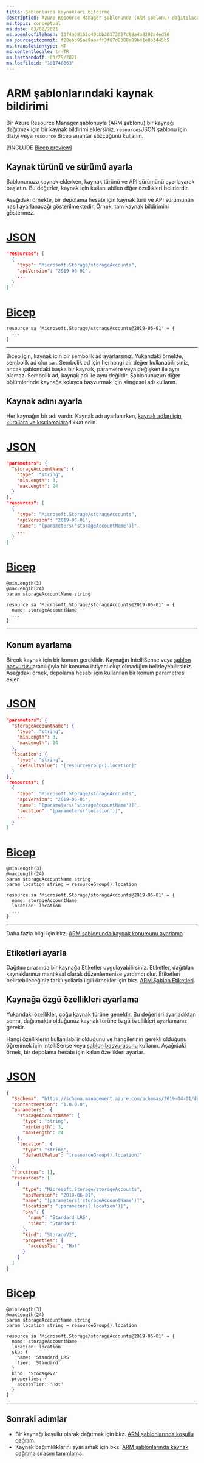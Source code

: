 ```yaml
---
title: Şablonlarda kaynakları bildirme
description: Azure Resource Manager şablonunda (ARM şablonu) dağıtılacak kaynakların nasıl bildirileneceğini açıklar.
ms.topic: conceptual
ms.date: 03/02/2021
ms.openlocfilehash: 13f4a08162c40cbb36173627d88a4a8202a4ed26
ms.sourcegitcommit: f28ebb95ae9aaaff3f87d8388a09b41e0b3445b5
ms.translationtype: MT
ms.contentlocale: tr-TR
ms.lasthandoff: 03/29/2021
ms.locfileid: "101746663"
---
```

# <a name="resource-declaration-in-arm-templates"></a>ARM şablonlarındaki kaynak bildirimi

Bir Azure Resource Manager şablonuyla (ARM şablonu) bir kaynağı dağıtmak için bir kaynak bildirimi eklersiniz. `resources`JSON şablonu için diziyi veya `resource` Bıcep anahtar sözcüğünü kullanın.

[!INCLUDE [Bicep preview](../../../includes/resource-manager-bicep-preview.md)]

## <a name="set-resource-type-and-version"></a>Kaynak türünü ve sürümü ayarla

Şablonunuza kaynak eklerken, kaynak türünü ve API sürümünü ayarlayarak başlatın. Bu değerler, kaynak için kullanılabilen diğer özellikleri belirlerdir.

Aşağıdaki örnekte, bir depolama hesabı için kaynak türü ve API sürümünün nasıl ayarlanacağı gösterilmektedir. Örnek, tam kaynak bildirimini göstermez.

# <a name="json"></a>[JSON](#tab/json)

```json
"resources": [
  {
    "type": "Microsoft.Storage/storageAccounts",
    "apiVersion": "2019-06-01",
    ...
  }
]
```

# <a name="bicep"></a>[Bicep](#tab/bicep)

```bicep
resource sa 'Microsoft.Storage/storageAccounts@2019-06-01' = {
  ...
}
```

---

Bıcep için, kaynak için bir sembolik ad ayarlarsınız. Yukarıdaki örnekte, sembolik ad olur `sa` . Sembolik ad için herhangi bir değer kullanabilirsiniz, ancak şablondaki başka bir kaynak, parametre veya değişken ile aynı olamaz. Sembolik ad, kaynak adı ile aynı değildir. Şablonunuzun diğer bölümlerinde kaynağa kolayca başvurmak için simgesel adı kullanın.

## <a name="set-resource-name"></a>Kaynak adını ayarla

Her kaynağın bir adı vardır. Kaynak adı ayarlanırken, [kaynak adları için kurallara ve kısıtlamalara](../management/resource-name-rules.md)dikkat edin.

# <a name="json"></a>[JSON](#tab/json)

```json
"parameters": {
  "storageAccountName": {
    "type": "string",
    "minLength": 3,
    "maxLength": 24
  }
},
"resources": [
  {
    "type": "Microsoft.Storage/storageAccounts",
    "apiVersion": "2019-06-01",
    "name": "[parameters('storageAccountName')]",
    ...
  }
]
```

# <a name="bicep"></a>[Bicep](#tab/bicep)

```bicep
@minLength(3)
@maxLength(24)
param storageAccountName string

resource sa 'Microsoft.Storage/storageAccounts@2019-06-01' = {
  name: storageAccountName
  ...
}
```

---

## <a name="set-location"></a>Konum ayarlama

Birçok kaynak için bir konum gereklidir. Kaynağın IntelliSense veya [şablon başvurusu](/azure/templates/)aracılığıyla bir konuma ihtiyacı olup olmadığını belirleyebilirsiniz. Aşağıdaki örnek, depolama hesabı için kullanılan bir konum parametresi ekler.

# <a name="json"></a>[JSON](#tab/json)

```json
"parameters": {
  "storageAccountName": {
    "type": "string",
    "minLength": 3,
    "maxLength": 24
  },
  "location": {
    "type": "string",
    "defaultValue": "[resourceGroup().location]"
  }
},
"resources": [
  {
    "type": "Microsoft.Storage/storageAccounts",
    "apiVersion": "2019-06-01",
    "name": "[parameters('storageAccountName')]",
    "location": "[parameters('location')]",
    ...
  }
]
```

# <a name="bicep"></a>[Bicep](#tab/bicep)

```bicep
@minLength(3)
@maxLength(24)
param storageAccountName string
param location string = resourceGroup().location

resource sa 'Microsoft.Storage/storageAccounts@2019-06-01' = {
  name: storageAccountName
  location: location
  ...
}
```

---

Daha fazla bilgi için bkz. [ARM şablonunda kaynak konumunu ayarlama](resource-location.md).

## <a name="set-tags"></a>Etiketleri ayarla

Dağıtım sırasında bir kaynağa Etiketler uygulayabilirsiniz. Etiketler, dağıtılan kaynaklarınızı mantıksal olarak düzenlemenize yardımcı olur. Etiketleri belirtebileceğiniz farklı yollarla ilgili örnekler için bkz. [ARM Şablon Etiketleri](../management/tag-resources.md#arm-templates).

## <a name="set-resource-specific-properties"></a>Kaynağa özgü özellikleri ayarlama

Yukarıdaki özellikler, çoğu kaynak türüne geneldir. Bu değerleri ayarladıktan sonra, dağıtmakta olduğunuz kaynak türüne özgü özellikleri ayarlamanız gerekir.

Hangi özelliklerin kullanılabilir olduğunu ve hangilerinin gerekli olduğunu öğrenmek için IntelliSense veya [şablon başvurusunu](/azure/templates/) kullanın. Aşağıdaki örnek, bir depolama hesabı için kalan özellikleri ayarlar.

# <a name="json"></a>[JSON](#tab/json)

```json
{
  "$schema": "https://schema.management.azure.com/schemas/2019-04-01/deploymentTemplate.json#",
  "contentVersion": "1.0.0.0",
  "parameters": {
    "storageAccountName": {
      "type": "string",
      "minLength": 3,
      "maxLength": 24
    },
    "location": {
      "type": "string",
      "defaultValue": "[resourceGroup().location]"
    }
  },
  "functions": [],
  "resources": [
    {
      "type": "Microsoft.Storage/storageAccounts",
      "apiVersion": "2019-06-01",
      "name": "[parameters('storageAccountName')]",
      "location": "[parameters('location')]",
      "sku": {
        "name": "Standard_LRS",
        "tier": "Standard"
      },
      "kind": "StorageV2",
      "properties": {
        "accessTier": "Hot"
      }
    }
  ]
}
```

# <a name="bicep"></a>[Bicep](#tab/bicep)

```bicep
@minLength(3)
@maxLength(24)
param storageAccountName string
param location string = resourceGroup().location

resource sa 'Microsoft.Storage/storageAccounts@2019-06-01' = {
  name: storageAccountName
  location: location
  sku: {
    name: 'Standard_LRS'
    tier: 'Standard'
  }
  kind: 'StorageV2'
  properties: {
    accessTier: 'Hot'
  }
}
```

---

## <a name="next-steps"></a>Sonraki adımlar

* Bir kaynağı koşullu olarak dağıtmak için bkz. [ARM şablonlarında koşullu dağıtım](conditional-resource-deployment.md).
* Kaynak bağımlılıklarını ayarlamak için bkz. [ARM şablonlarında kaynak dağıtma sırasını tanımlama](define-resource-dependency.md).
